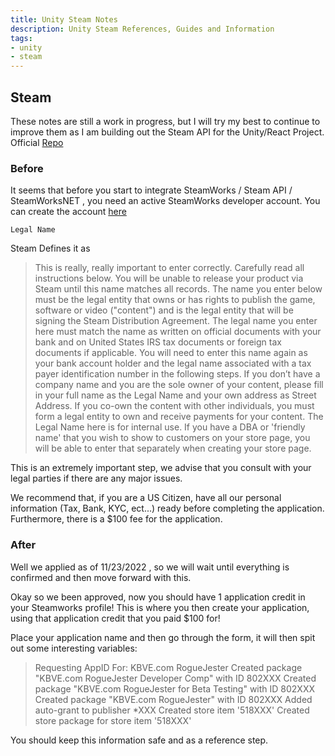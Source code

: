 ```yaml
---
title: Unity Steam Notes
description: Unity Steam References, Guides and Information
tags:
- unity
- steam
---
```


## Steam

These notes are still a work in progress, but I will try my best to continue to improve them as I am building out the Steam API for the Unity/React Project.
Official [Repo](https://steamworks.github.io/installation/#unity-instructions)

### Before

It seems that before you start to integrate SteamWorks / Steam API / SteamWorksNET , you need an active SteamWorks developer account. You can create the account [here](https://partner.steamgames.com/newpartner/?)

`Legal Name`

Steam Defines it as

>This is really, really important to enter correctly. Carefully read all instructions below. You will be unable to release your product via Steam until this name matches all records.
>The name you enter below must be the legal entity that owns or has rights to publish the game, software or video ("content") and is the legal entity that will be signing the Steam Distribution Agreement. The legal name you enter here must match the name as written on official documents with your bank and on United States IRS tax documents or foreign tax documents if applicable. You will need to enter this name again as your bank account holder and the legal name associated with a tax payer identification number in the following steps.
>If you don’t have a company name and you are the sole owner of your content, please fill in your full name as the Legal Name and your own address as Street Address. If you co-own the content with other individuals, you must form a legal entity to own and receive payments for your content.
>The Legal Name here is for internal use. If you have a DBA or 'friendly name' that you wish to show to customers on your store page, you will be able to enter that separately when creating your store page.

This is an extremely important step, we advise that you consult with your legal parties if there are any major issues.

We recommend that, if you are a US Citizen, have all our personal information (Tax, Bank, KYC, ect...) ready before completing the application. Furthermore, there is a $100 fee for the application.

### After

Well we applied as of 11/23/2022 , so we will wait until everything is confirmed and then move forward with this.

Okay so we been approved, now you should have 1 application credit in your Steamworks profile! This is where you then create your application, using that application credit that you paid $100 for!

Place your application name and then go through the form, it will then spit out some interesting variables:

>Requesting AppID For: KBVE.com RogueJester
>Created package "KBVE.com RogueJester Developer Comp" with ID 802XXX
>Created package "KBVE.com RogueJester for Beta Testing" with ID 802XXX
>Created package "KBVE.com RogueJester" with ID 802XXX
>Added auto-grant to publisher *XXX
>Created store item '518XXX'
>Created store package for store item '518XXX'

You should keep this information safe and as a reference step.
